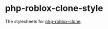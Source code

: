 # php-roblox-clone-style

The stylesheets for [php-roblox-clone](https://github.com/iwannaplayminicraft/php-roblox-clone).
